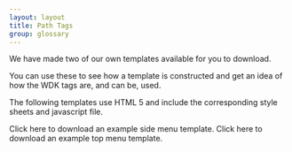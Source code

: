```yaml
---
layout: layout
title: Path Tags
group: glossary
---
```



We have made two of our own templates available for you to download.

You can use these to see how a template is constructed and get an idea of how the WDK tags are, and can be, used.

The following templates use HTML 5 and include the corresponding style sheets and javascript file.

Click here to download an example side menu template.
Click here to download an example top menu template.